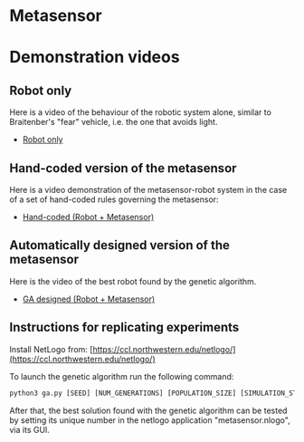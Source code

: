 # Metasensor


# Demonstration videos

## Robot only

Here is a video of the behaviour of the robotic system alone, similar to Braitenber's "fear" vehicle, i.e. the one that avoids light.

- [Robot only](videos/robot-only.mp4)

## Hand-coded version of the metasensor

Here is a video demonstration of the metasensor-robot system in the case of a set of hand-coded rules governing the metasensor:

- [Hand-coded (Robot + Metasensor)](videos/hand-coded-metasensor.mp4)


## Automatically designed version of the metasensor

Here is the video of the best robot found by the genetic algorithm.

- [GA designed (Robot + Metasensor)](videos/ga-optmised-metasensor.mp4)


## Instructions for replicating experiments

Install NetLogo from: [https://ccl.northwestern.edu/netlogo/](https://ccl.northwestern.edu/netlogo/)

To launch the genetic algorithm run the following command:
```python
python3 ga.py [SEED] [NUM_GENERATIONS] [POPULATION_SIZE] [SIMULATION_STEPS]
```
After that, the best solution found with the genetic algorithm can be tested by setting its unique number in the netlogo application "metasensor.nlogo", via its GUI.
